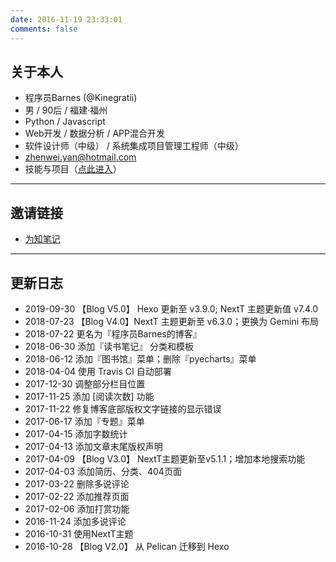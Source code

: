 ```yaml
---
date: 2016-11-19 23:33:01
comments: false
---
```


##  关于本人

- 程序员Barnes (@Kinegratii)
- 男 / 90后 / 福建·福州
- Python / Javascript
- Web开发 / 数据分析 / APP混合开发
- 软件设计师（中级） /  系统集成项目管理工程师（中级）
- zhenwei.yan@hotmail.com
- 技能与项目（[点此进入](/skills-projects)）

---

## 邀请链接

- [为知笔记](https://note.wiz.cn/i/ef369b2e)

---

## 更新日志

- 2019-09-30 【Blog V5.0】 Hexo 更新至 v3.9.0; NextT 主题更新值 v7.4.0
- 2018-07-23 【Blog V4.0】NextT 主题更新至 v6.3.0；更换为 Gemini 布局
- 2018-07-22 更名为『程序员Barnes的博客』
- 2018-06-30 添加『读书笔记』 分类和模板
- 2018-06-12 添加『图书馆』菜单；删除『pyecharts』菜单
- 2018-04-04 使用 Travis CI 自动部署
- 2017-12-30 调整部分栏目位置
- 2017-11-25 添加 [阅读次数] 功能
- 2017-11-22 修复博客底部版权文字链接的显示错误
- 2017-06-17 添加『专题』菜单
- 2017-04-15 添加字数统计
- 2017-04-13 添加文章末尾版权声明
- 2017-04-09 【Blog V3.0】 NextT主题更新至v5.1.1；增加本地搜索功能
- 2017-04-03 添加简历、分类、404页面
- 2017-03-22 删除多说评论
- 2017-02-22 添加推荐页面
- 2017-02-06 添加打赏功能
- 2016-11-24 添加多说评论
- 2016-10-31 使用NextT主题
- 2016-10-28 【Blog V2.0】 从 Pelican 迁移到 Hexo
